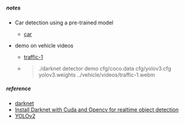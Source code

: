 
##### notes  
* Car detection using a pre-trained model  
    - [car](/vehicle/output/predictions.jpg) 

* demo on vehicle videos  
  - [traffic-1](/vehicle/output/traffic-1.jpg)
  - > ./darknet detector demo cfg/coco.data cfg/yolov3.cfg yolov3.weights ../vehicle/videos/traffic-1.webm 
   

##### reference  
* [darknet](https://pjreddie.com/darknet/yolo/)
* [Install Darknet with Cuda and Opencv for realtime object detection](https://efcomputer.net.au/blog/4-steps-to-install-darknet-with-cuda-and-opencv-for-realtime-object-detection/)
* [YOLOv2](https://cloudxlab.com/blog/object-detection-yolo-and-python-pydarknet/) 